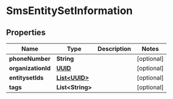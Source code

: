 

# SmsEntitySetInformation

## Properties

Name | Type | Description | Notes
------------ | ------------- | ------------- | -------------
**phoneNumber** | **String** |  |  [optional]
**organizationId** | [**UUID**](UUID.md) |  |  [optional]
**entitysetIds** | [**List&lt;UUID&gt;**](UUID.md) |  |  [optional]
**tags** | **List&lt;String&gt;** |  |  [optional]




